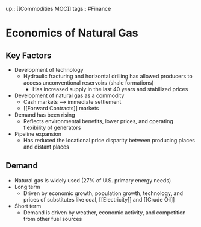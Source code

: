 up:: [[Commodities MOC]]
tags:: #Finance 
# Economics of Natural Gas
## Key Factors
- Development of technology
	- Hydraulic fracturing and horizontal drilling has allowed producers to access unconventional reservoirs (shale formations)
		- Has increased supply in the last 40 years and stabilized prices
- Development of natural gas as a commodity
	- Cash markets --> immediate settlement
	- [[Forward Contracts]] markets
- Demand has been rising
	- Reflects environmental benefits, lower prices, and operating flexibility of generators
- Pipeline expansion
	- Has reduced the locational price disparity between producing places and distant places

## Demand
- Natural gas is widely used (27% of U.S. primary energy needs)
- Long term
	- Driven by economic growth, population growth, technology, and prices of substitutes like coal, [[Electricity]] and [[Crude Oil]]
- Short term
	- Demand is driven by weather, economic activity, and competition from other fuel sources